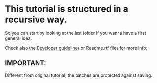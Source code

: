 # This tutorial is structured in a recursive way. 

So you can start by looking at the last folder if you wanna have a first general idea.

Check also the [Developer guidelines](/en/01.Introduction/1.Presentation/README.md) or   Readme.rtf files for more info;

## IMPORTANT:

Different from original tutorial, the patches are protected against saving.